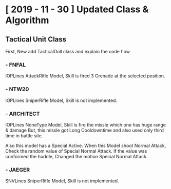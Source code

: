 # [ 2019 - 11 - 30 ]  Updated Class & Algorithm

## Tactical Unit Class
First, New add TacticalDoll class and explain the code flow

### - FNFAL
IOPLines AttackRifle Model, Skill is fired 3 Grenade at the selected position.

### - NTW20
IOPLines SniperRifle Model, Skill is not implemented.

### - ARCHITECT
IOPLines NoneType Model, Skill is fire the missle which one has huge range & damage
But, this missle got Long Cooldowntime and also used only third time in battle site.

Also this model has a Special Active.
When this Model shoot Normal Attack, Check the random value of Special Normal Attack.
If the value was conformed the huddle, Changed the motion Special Normal Attack.

### - JAEGER
SNVLines SniperRifle Model, Skill is not implemented.
